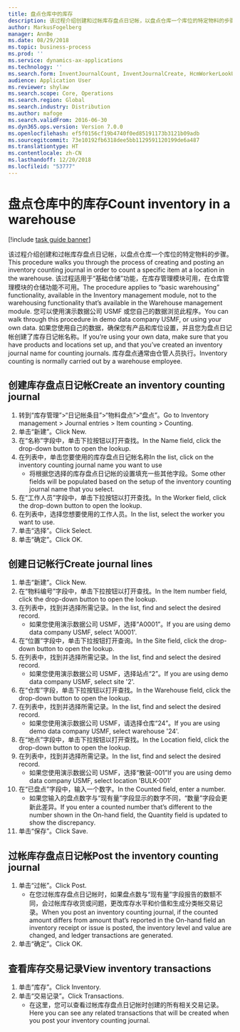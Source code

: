 ```yaml
---
title: 盘点仓库中的库存
description: 该过程介绍创建和过帐库存盘点日记帐，以盘点仓库一个库位的特定物料的步骤。
author: MarkusFogelberg
manager: AnnBe
ms.date: 08/29/2018
ms.topic: business-process
ms.prod: ''
ms.service: dynamics-ax-applications
ms.technology: ''
ms.search.form: InventJournalCount, InventJournalCreate, HcmWorkerLookUp, InventItemIdLookupSimple, InventLocationIdLookup, WMSLocationIdLookup, InventTrans
audience: Application User
ms.reviewer: shylaw
ms.search.scope: Core, Operations
ms.search.region: Global
ms.search.industry: Distribution
ms.author: mafoge
ms.search.validFrom: 2016-06-30
ms.dyn365.ops.version: Version 7.0.0
ms.openlocfilehash: ef5f0156cf19b4740f0ed85191173b3121b09adb
ms.sourcegitcommit: 73e10192fb6318dee5bb1129591120199de6a487
ms.translationtype: HT
ms.contentlocale: zh-CN
ms.lasthandoff: 12/20/2018
ms.locfileid: "53777"
---
```

# <a name="count-inventory-in-a-warehouse"></a><span data-ttu-id="cea5e-103">盘点仓库中的库存</span><span class="sxs-lookup"><span data-stu-id="cea5e-103">Count inventory in a warehouse</span></span>

[!include [task guide banner](../../includes/task-guide-banner.md)]

<span data-ttu-id="cea5e-104">该过程介绍创建和过帐库存盘点日记帐，以盘点仓库一个库位的特定物料的步骤。</span><span class="sxs-lookup"><span data-stu-id="cea5e-104">This procedure walks you through the process of creating and posting an inventory counting journal in order to count a specific item at a location in the warehouse.</span></span> <span data-ttu-id="cea5e-105">该过程适用于“基础仓储”功能，在库存管理模块可用，在仓库管理模块的仓储功能不可用。</span><span class="sxs-lookup"><span data-stu-id="cea5e-105">The procedure applies to “basic warehousing” functionality, available in the Inventory management module, not to the warehousing functionality that’s available in the Warehouse management module.</span></span> <span data-ttu-id="cea5e-106">您可以使用演示数据公司 USMF 或您自己的数据浏览此程序。</span><span class="sxs-lookup"><span data-stu-id="cea5e-106">You can walk through this procedure in demo data company USMF, or using your own data.</span></span> <span data-ttu-id="cea5e-107">如果您使用自己的数据，确保您有产品和库位设置，并且您为盘点日记帐创建了库存日记帐名称。</span><span class="sxs-lookup"><span data-stu-id="cea5e-107">If you’re using your own data, make sure that you have products and locations set up, and that you’ve created an inventory journal name for counting journals.</span></span> <span data-ttu-id="cea5e-108">库存盘点通常由仓管人员执行。</span><span class="sxs-lookup"><span data-stu-id="cea5e-108">Inventory counting is normally carried out by a warehouse employee.</span></span>


## <a name="create-an-inventory-counting-journal"></a><span data-ttu-id="cea5e-109">创建库存盘点日记帐</span><span class="sxs-lookup"><span data-stu-id="cea5e-109">Create an inventory counting journal</span></span>
1. <span data-ttu-id="cea5e-110">转到“库存管理”>“日记帐条目”>“物料盘点”>“盘点”。</span><span class="sxs-lookup"><span data-stu-id="cea5e-110">Go to Inventory management > Journal entries > Item counting > Counting.</span></span>
2. <span data-ttu-id="cea5e-111">单击“新建”。</span><span class="sxs-lookup"><span data-stu-id="cea5e-111">Click New.</span></span>
3. <span data-ttu-id="cea5e-112">在“名称”字段中，单击下拉按钮以打开查找。</span><span class="sxs-lookup"><span data-stu-id="cea5e-112">In the Name field, click the drop-down button to open the lookup.</span></span>
4. <span data-ttu-id="cea5e-113">在列表中，单击您要使用的库存盘点日记帐名称</span><span class="sxs-lookup"><span data-stu-id="cea5e-113">In the list, click on the inventory counting journal name you want to use</span></span>
    * <span data-ttu-id="cea5e-114">将根据您选择的库存盘点日记帐的设置填充一些其他字段。</span><span class="sxs-lookup"><span data-stu-id="cea5e-114">Some other fields will be populated based on the setup of the inventory counting journal name that you select.</span></span>  
5. <span data-ttu-id="cea5e-115">在“工作人员”字段中，单击下拉按钮以打开查找。</span><span class="sxs-lookup"><span data-stu-id="cea5e-115">In the Worker field, click the drop-down button to open the lookup.</span></span>
6. <span data-ttu-id="cea5e-116">在列表中，选择您想要使用的工作人员。</span><span class="sxs-lookup"><span data-stu-id="cea5e-116">In the list, select the worker you want to use.</span></span>
7. <span data-ttu-id="cea5e-117">单击“选择”。</span><span class="sxs-lookup"><span data-stu-id="cea5e-117">Click Select.</span></span>
8. <span data-ttu-id="cea5e-118">单击“确定”。</span><span class="sxs-lookup"><span data-stu-id="cea5e-118">Click OK.</span></span>

## <a name="create-journal-lines"></a><span data-ttu-id="cea5e-119">创建日记帐行</span><span class="sxs-lookup"><span data-stu-id="cea5e-119">Create journal lines</span></span>
1. <span data-ttu-id="cea5e-120">单击“新建”。</span><span class="sxs-lookup"><span data-stu-id="cea5e-120">Click New.</span></span>
2. <span data-ttu-id="cea5e-121">在“物料编号”字段中，单击下拉按钮以打开查找。</span><span class="sxs-lookup"><span data-stu-id="cea5e-121">In the Item number field, click the drop-down button to open the lookup.</span></span>
3. <span data-ttu-id="cea5e-122">在列表中，找到并选择所需记录。</span><span class="sxs-lookup"><span data-stu-id="cea5e-122">In the list, find and select the desired record.</span></span>
    * <span data-ttu-id="cea5e-123">如果您使用演示数据公司 USMF，选择“A0001”。</span><span class="sxs-lookup"><span data-stu-id="cea5e-123">If you are using demo data company USMF, select 'A0001'.</span></span>  
4. <span data-ttu-id="cea5e-124">在“位置”字段中，单击下拉按钮打开查询。</span><span class="sxs-lookup"><span data-stu-id="cea5e-124">In the Site field, click the drop-down button to open the lookup.</span></span>
5. <span data-ttu-id="cea5e-125">在列表中，找到并选择所需记录。</span><span class="sxs-lookup"><span data-stu-id="cea5e-125">In the list, find and select the desired record.</span></span>
    * <span data-ttu-id="cea5e-126">如果您使用演示数据公司 USMF，选择站点“2”。</span><span class="sxs-lookup"><span data-stu-id="cea5e-126">If you are using demo data company USMF, select site '2'.</span></span>  
6. <span data-ttu-id="cea5e-127">在“仓库”字段，单击下拉按钮以打开查找。</span><span class="sxs-lookup"><span data-stu-id="cea5e-127">In the Warehouse field, click the drop-down button to open the lookup.</span></span>
7. <span data-ttu-id="cea5e-128">在列表中，找到并选择所需记录。</span><span class="sxs-lookup"><span data-stu-id="cea5e-128">In the list, find and select the desired record.</span></span>
    * <span data-ttu-id="cea5e-129">如果您使用演示数据公司 USMF，请选择仓库“24”。</span><span class="sxs-lookup"><span data-stu-id="cea5e-129">If you are using demo data company USMF, select warehouse '24'.</span></span>  
8. <span data-ttu-id="cea5e-130">在“地点”字段中，单击下拉按钮以打开查找。</span><span class="sxs-lookup"><span data-stu-id="cea5e-130">In the Location field, click the drop-down button to open the lookup.</span></span>
9. <span data-ttu-id="cea5e-131">在列表中，找到并选择所需记录。</span><span class="sxs-lookup"><span data-stu-id="cea5e-131">In the list, find and select the desired record.</span></span>
    * <span data-ttu-id="cea5e-132">如果您使用演示数据公司 USMF，选择“散装-001”</span><span class="sxs-lookup"><span data-stu-id="cea5e-132">If you are using demo data company USMF, select location 'BULK-001'</span></span>  
10. <span data-ttu-id="cea5e-133">在“已盘点”字段中，输入一个数字。</span><span class="sxs-lookup"><span data-stu-id="cea5e-133">In the Counted field, enter a number.</span></span>
    * <span data-ttu-id="cea5e-134">如果您输入的盘点数字与“现有量”字段显示的数字不同，“数量”字段会更新此差异。</span><span class="sxs-lookup"><span data-stu-id="cea5e-134">If you enter a counted number that’s different to the number shown in the On-hand field, the Quantity field is updated to show the discrepancy.</span></span>  
11. <span data-ttu-id="cea5e-135">单击“保存”。</span><span class="sxs-lookup"><span data-stu-id="cea5e-135">Click Save.</span></span>

## <a name="post-the-inventory-counting-journal"></a><span data-ttu-id="cea5e-136">过帐库存盘点日记帐</span><span class="sxs-lookup"><span data-stu-id="cea5e-136">Post the inventory counting journal</span></span>
1. <span data-ttu-id="cea5e-137">单击“过帐”。</span><span class="sxs-lookup"><span data-stu-id="cea5e-137">Click Post.</span></span>
    * <span data-ttu-id="cea5e-138">在您过帐库存盘点日记帐时，如果盘点数与“现有量”字段报告的数额不同，会过帐库存收货或问题，更改库存水平和价值和生成分类帐交易记录。</span><span class="sxs-lookup"><span data-stu-id="cea5e-138">When you post an inventory counting journal, if the counted amount differs from amount that’s reported in the On-hand field an inventory receipt or issue is posted, the inventory level and value are changed, and ledger transactions are generated.</span></span>  
2. <span data-ttu-id="cea5e-139">单击“确定”。</span><span class="sxs-lookup"><span data-stu-id="cea5e-139">Click OK.</span></span>

## <a name="view-inventory-transactions"></a><span data-ttu-id="cea5e-140">查看库存交易记录</span><span class="sxs-lookup"><span data-stu-id="cea5e-140">View inventory transactions</span></span>
1. <span data-ttu-id="cea5e-141">单击“库存”。</span><span class="sxs-lookup"><span data-stu-id="cea5e-141">Click Inventory.</span></span>
2. <span data-ttu-id="cea5e-142">单击“交易记录”。</span><span class="sxs-lookup"><span data-stu-id="cea5e-142">Click Transactions.</span></span>
    * <span data-ttu-id="cea5e-143">在这里，您可以查看过帐库存盘点日记帐时创建的所有相关交易记录。</span><span class="sxs-lookup"><span data-stu-id="cea5e-143">Here you can see any related transactions that will be created when you post your inventory counting journal.</span></span>   

